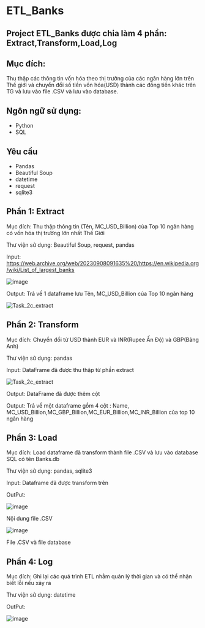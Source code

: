 # ETL_Banks
## Project ETL_Banks được chia làm 4 phần: Extract,Transform,Load,Log
## Mục đích:
Thu thập các thông tin vốn hóa theo thị trường của các ngân hàng lớn trên Thế giới và chuyển đổi số tiền vốn hóa(USD) thành các đồng tiền khác trên TG và lưu vào file .CSV và lưu vào database.
## Ngôn ngữ sử dụng:
+ Python
+ SQL
## Yêu cầu
+ Pandas
+ Beautiful Soup
+ datetime
+ request
+ sqlite3

## Phần 1: Extract
Mục đích: Thu thập thông tin (Tên, MC_USD_Billion) của Top 10 ngân hàng có vốn hóa thị trường lớn nhất Thế Giới

Thư viện sử dụng: Beautiful Soup, request, pandas
  
Input: https://web.archive.org/web/20230908091635%20/https://en.wikipedia.org/wiki/List_of_largest_banks

![image](https://github.com/user-attachments/assets/902a3881-0034-4e88-9750-e653f0e361c2)

Output: Trả về 1 dataframe lưu Tên, MC_USD_Billion của Top 10 ngân hàng

![Task_2c_extract](https://github.com/user-attachments/assets/27689e66-4cf1-4b59-ab50-a52d60fc2191)


## Phần 2: Transform

Mục đích: Chuyển đổi từ USD thành EUR và INR(Rupee Ấn Độ) và GBP(Bảng Anh)

Thư viện sử dụng: pandas

Input: DataFrame đã được thu thập từ phần extract

![Task_2c_extract](https://github.com/user-attachments/assets/27689e66-4cf1-4b59-ab50-a52d60fc2191)

Output: DataFrame đã được thêm cột 

Output: Trả về một dataframe gồm 4 cột : Name, MC_USD_Billion,MC_GBP_Billion,MC_EUR_Billion,MC_INR_Billion của top 10 ngân hàng
## Phần 3: Load

Mục đích: Load dataframe đã transform thành file .CSV và lưu vào database SQL có tên Banks.db 

Thư viện sử dụng: pandas, sqlite3
  
Input: Dataframe đã được transform trên

OutPut: 

![image](https://github.com/user-attachments/assets/5a21a764-96b7-4752-99da-c3c40975d1c5)

Nội dung file .CSV

![image](https://github.com/user-attachments/assets/d6581851-e113-4adc-a027-bf4d38036ee2)

File .CSV và file database

## Phần 4: Log
Mục đích: Ghi lại các quá trình ETL nhằm quản lý thời gian và có thể nhận biết lỗi nếu xảy ra

Thư viện sử dụng: datetime

OutPut: 

![image](https://github.com/user-attachments/assets/e575eae4-cc66-4f7e-9ce7-8d84a5ec9f3d)

